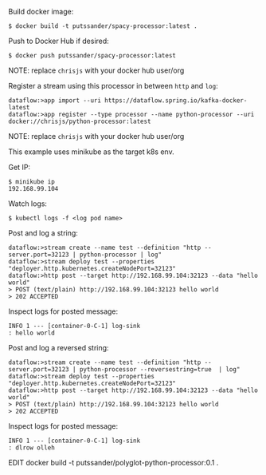 Build docker image:

`$ docker build -t putssander/spacy-processor:latest .`

Push to Docker Hub if desired:

`$ docker push putssander/spacy-processor:latest`

NOTE: replace `chrisjs` with your docker hub user/org


Register a stream using this processor in between `http` and `log`:

```
dataflow:>app import --uri https://dataflow.spring.io/kafka-docker-latest
dataflow:>app register --type processor --name python-processor --uri docker://chrisjs/python-processor:latest
```

NOTE: replace `chrisjs` with your docker hub user/org

This example uses minikube as the target k8s env.

Get IP:

```
$ minikube ip
192.168.99.104
```

Watch logs:

```
$ kubectl logs -f <log pod name>
```

Post and log a string:

```
dataflow:>stream create --name test --definition "http --server.port=32123 | python-processor | log"
dataflow:>stream deploy test --properties "deployer.http.kubernetes.createNodePort=32123"
dataflow:>http post --target http://192.168.99.104:32123 --data "hello world"
> POST (text/plain) http://192.168.99.104:32123 hello world
> 202 ACCEPTED
```

Inspect logs for posted message:

```
INFO 1 --- [container-0-C-1] log-sink                                 : hello world
```

Post and log a reversed string:

```
dataflow:>stream create --name test --definition "http --server.port=32123 | python-processor --reversestring=true  | log"
dataflow:>stream deploy test --properties "deployer.http.kubernetes.createNodePort=32123"
dataflow:>http post --target http://192.168.99.104:32123 --data "hello world"
> POST (text/plain) http://192.168.99.104:32123 hello world
> 202 ACCEPTED
```

Inspect logs for posted message:

```
INFO 1 --- [container-0-C-1] log-sink                                 : dlrow olleh
```

EDIT
docker build -t putssander/polyglot-python-processor:0.1 .